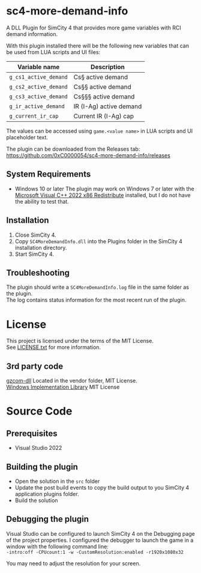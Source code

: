 # sc4-more-demand-info

A DLL Plugin for SimCity 4 that provides more game variables with RCI demand information.   

With this plugin installed there will be the following new variables that can be used from LUA scripts and UI files:

| Variable name  | Description |
|-----------------------|-------------|
| `g_cs1_active_demand` | Cs§ active demand |
| `g_cs2_active_demand` | Cs§§ active demand |
| `g_cs3_active_demand` | Cs§§§ active demand |
| `g_ir_active_demand`  | IR (I-Ag) active demand |
| `g_current_ir_cap`    | Current IR (I-Ag) cap |

The values can be accessed using `game.<value name>` in LUA scripts and UI placeholder text.

The plugin can be downloaded from the Releases tab: https://github.com/0xC0000054/sc4-more-demand-info/releases

## System Requirements

* Windows 10 or later
The plugin may work on Windows 7 or later with the [Microsoft Visual C++ 2022 x86 Redistribute](https://aka.ms/vs/17/release/vc_redist.x86.exe) installed, but I do not have the ability to test that.

## Installation

1. Close SimCity 4.
2. Copy `SC4MoreDemandInfo.dll` into the Plugins folder in the SimCity 4 installation directory.
3. Start SimCity 4.

## Troubleshooting

The plugin should write a `SC4MoreDemandInfo.log` file in the same folder as the plugin.    
The log contains status information for the most recent run of the plugin.

# License

This project is licensed under the terms of the MIT License.    
See [LICENSE.txt](LICENSE.txt) for more information.

## 3rd party code

[gzcom-dll](https://github.com/nsgomez/gzcom-dll/tree/master) Located in the vendor folder, MIT License.    
[Windows Implementation Library](https://github.com/microsoft/wil) MIT License    

# Source Code

## Prerequisites

* Visual Studio 2022

## Building the plugin

* Open the solution in the `src` folder
* Update the post build events to copy the build output to you SimCity 4 application plugins folder.
* Build the solution

## Debugging the plugin

Visual Studio can be configured to launch SimCity 4 on the Debugging page of the project properties.
I configured the debugger to launch the game in a window with the following command line:    
`-intro:off -CPUcount:1 -w -CustomResolution:enabled -r1920x1080x32`

You may need to adjust the resolution for your screen.
